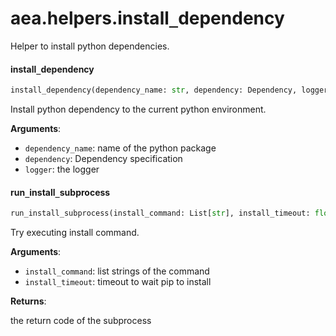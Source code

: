 <a name="aea.helpers.install_dependency"></a>
# aea.helpers.install`_`dependency

Helper to install python dependencies.

<a name="aea.helpers.install_dependency.install_dependency"></a>
#### install`_`dependency

```python
install_dependency(dependency_name: str, dependency: Dependency, logger: Logger) -> None
```

Install python dependency to the current python environment.

**Arguments**:

- `dependency_name`: name of the python package
- `dependency`: Dependency specification
- `logger`: the logger

<a name="aea.helpers.install_dependency.run_install_subprocess"></a>
#### run`_`install`_`subprocess

```python
run_install_subprocess(install_command: List[str], install_timeout: float = 300) -> int
```

Try executing install command.

**Arguments**:

- `install_command`: list strings of the command
- `install_timeout`: timeout to wait pip to install

**Returns**:

the return code of the subprocess

